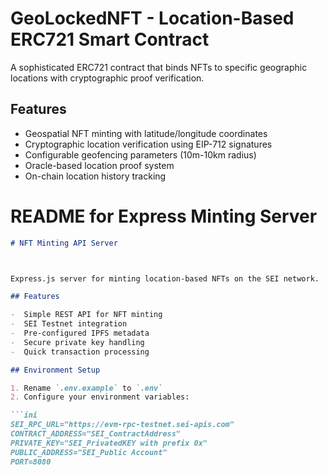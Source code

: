 # GeoLockedNFT - Location-Based ERC721 Smart Contract



A sophisticated ERC721 contract that binds NFTs to specific geographic locations with cryptographic proof verification.

## Features

-  Geospatial NFT minting with latitude/longitude coordinates
-  Cryptographic location verification using EIP-712 signatures
-  Configurable geofencing parameters (10m-10km radius)
-  Oracle-based location proof system
-  On-chain location history tracking


# README for Express Minting Server

```markdown
# NFT Minting API Server



Express.js server for minting location-based NFTs on the SEI network.

## Features

-  Simple REST API for NFT minting
-  SEI Testnet integration
-  Pre-configured IPFS metadata
-  Secure private key handling
-  Quick transaction processing

## Environment Setup

1. Rename `.env.example` to `.env`
2. Configure your environment variables:

```ini
SEI_RPC_URL="https://evm-rpc-testnet.sei-apis.com"
CONTRACT_ADDRESS="SEI_ContractAddress"
PRIVATE_KEY="SEI_PrivatedKEY with prefix 0x"
PUBLIC_ADDRESS="SEI_Public Account"
PORT=8080